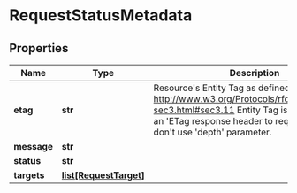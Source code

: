 # RequestStatusMetadata

## Properties
| Name | Type | Description | Notes |
| ------------ | ------------- | ------------- | ------------- |
| **etag** | **str** | Resource&#39;s Entity Tag as defined in http://www.w3.org/Protocols/rfc2616/rfc2616-sec3.html#sec3.11  Entity Tag is also added as an &#39;ETag response header to requests which don&#39;t use &#39;depth&#39; parameter.  | [optional] [readonly]  |
| **message** | **str** |  | [optional]  |
| **status** | **str** |  | [optional]  |
| **targets** | [**list[RequestTarget]**](RequestTarget.md) |  | [optional]  |


